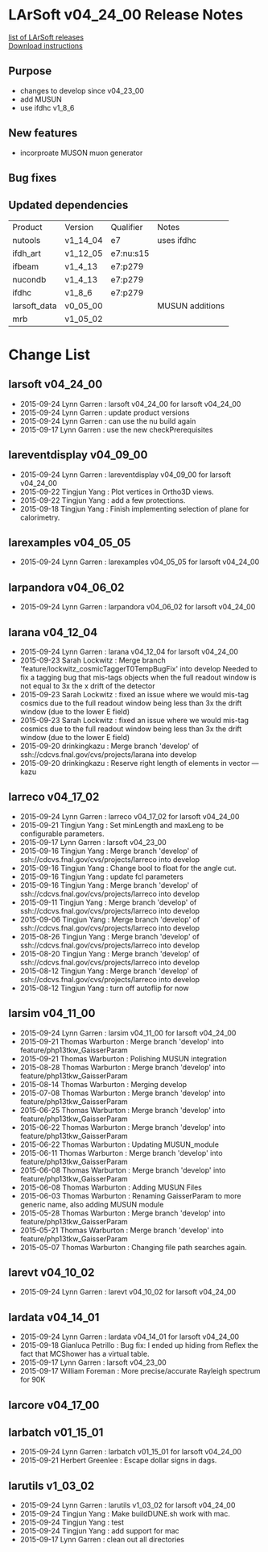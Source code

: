 # LArSoft v04_24_00 Release Notes



[list of LArSoft releases](LArSoft_release_list)  
[Download instructions](http://scisoft.fnal.gov/scisoft/bundles/larsoft/v04_24_00/larsoft-v04_24_00.html)

## Purpose

-   changes to develop since v04_23_00
-   add MUSUN
-   use ifdhc v1_8_6

## New features

-   incorproate MUSON muon generator

## Bug fixes

## Updated dependencies

|              |          |           |                 |
|--------------|----------|-----------|-----------------|
| Product      | Version  | Qualifier | Notes           |
| nutools      | v1_14_04 | e7        | uses ifdhc      |
| ifdh_art     | v1_12_05 | e7:nu:s15 |                 |
| ifbeam       | v1_4_13 | e7:p279   |                 |
| nucondb      | v1_4_13 | e7:p279   |                 |
| ifdhc        | v1_8_6  | e7:p279   |                 |
| larsoft_data | v0_05_00 |           | MUSUN additions |
| mrb          | v1_05_02 |           |                 |

# Change List

## larsoft v04_24_00

-   2015-09-24 Lynn Garren : larsoft v04_24_00 for larsoft v04_24_00
-   2015-09-24 Lynn Garren : update product versions
-   2015-09-24 Lynn Garren : can use the nu build again
-   2015-09-17 Lynn Garren : use the new checkPrerequisites

## lareventdisplay v04_09_00

-   2015-09-24 Lynn Garren : lareventdisplay v04_09_00 for larsoft v04_24_00
-   2015-09-22 Tingjun Yang : Plot vertices in Ortho3D views.
-   2015-09-22 Tingjun Yang : add a few protections.
-   2015-09-18 Tingjun Yang : Finish implementing selection of plane for calorimetry.

## larexamples v04_05_05

-   2015-09-24 Lynn Garren : larexamples v04_05_05 for larsoft v04_24_00

## larpandora v04_06_02

-   2015-09-24 Lynn Garren : larpandora v04_06_02 for larsoft v04_24_00

## larana v04_12_04

-   2015-09-24 Lynn Garren : larana v04_12_04 for larsoft v04_24_00
-   2015-09-23 Sarah Lockwitz : Merge branch 'feature/lockwitz_cosmicTaggerT0TempBugFix' into develop Needed to fix a tagging bug that mis-tags objects when the full readout window is not equal to 3x the x drift of the detector
-   2015-09-23 Sarah Lockwitz : fixed an issue where we would mis-tag cosmics due to the full readout window being less than 3x the drift window (due to the lower E field)
-   2015-09-23 Sarah Lockwitz : fixed an issue where we would mis-tag cosmics due to the full readout window being less than 3x the drift window (due to the lower E field)
-   2015-09-20 drinkingkazu : Merge branch 'develop' of ssh://cdcvs.fnal.gov/cvs/projects/larana into develop
-   2015-09-20 drinkingkazu : Reserve right length of elements in vector —kazu

## larreco v04_17_02

-   2015-09-24 Lynn Garren : larreco v04_17_02 for larsoft v04_24_00
-   2015-09-21 Tingjun Yang : Set minLength and maxLeng to be configurable parameters.
-   2015-09-17 Lynn Garren : larsoft v04_23_00
-   2015-09-16 Tingjun Yang : Merge branch 'develop' of ssh://cdcvs.fnal.gov/cvs/projects/larreco into develop
-   2015-09-16 Tingjun Yang : Change bool to float for the angle cut.
-   2015-09-16 Tingjun Yang : update fcl parameters
-   2015-09-16 Tingjun Yang : Merge branch 'develop' of ssh://cdcvs.fnal.gov/cvs/projects/larreco into develop
-   2015-09-11 Tingjun Yang : Merge branch 'develop' of ssh://cdcvs.fnal.gov/cvs/projects/larreco into develop
-   2015-09-06 Tingjun Yang : Merge branch 'develop' of ssh://cdcvs.fnal.gov/cvs/projects/larreco into develop
-   2015-08-26 Tingjun Yang : Merge branch 'develop' of ssh://cdcvs.fnal.gov/cvs/projects/larreco into develop
-   2015-08-20 Tingjun Yang : Merge branch 'develop' of ssh://cdcvs.fnal.gov/cvs/projects/larreco into develop
-   2015-08-12 Tingjun Yang : Merge branch 'develop' of ssh://cdcvs.fnal.gov/cvs/projects/larreco into develop
-   2015-08-12 Tingjun Yang : turn off autoflip for now

## larsim v04_11_00

-   2015-09-24 Lynn Garren : larsim v04_11_00 for larsoft v04_24_00
-   2015-09-21 Thomas Warburton : Merge branch 'develop' into feature/php13tkw_GaisserParam
-   2015-09-21 Thomas Warburton : Polishing MUSUN integration
-   2015-08-28 Thomas Warburton : Merge branch 'develop' into feature/php13tkw_GaisserParam
-   2015-08-14 Thomas Warburton : Merging develop
-   2015-07-08 Thomas Warburton : Merge branch 'develop' into feature/php13tkw_GaisserParam
-   2015-06-25 Thomas Warburton : Merge branch 'develop' into feature/php13tkw_GaisserParam
-   2015-06-22 Thomas Warburton : Merge branch 'develop' into feature/php13tkw_GaisserParam
-   2015-06-22 Thomas Warburton : Updating MUSUN_module
-   2015-06-11 Thomas Warburton : Merge branch 'develop' into feature/php13tkw_GaisserParam
-   2015-06-08 Thomas Warburton : Merge branch 'develop' into feature/php13tkw_GaisserParam
-   2015-06-08 Thomas Warburton : Adding MUSUN Files
-   2015-06-03 Thomas Warburton : Renaming GaisserParam to more generic name, also adding MUSUN module
-   2015-05-28 Thomas Warburton : Merge branch 'develop' into feature/php13tkw_GaisserParam
-   2015-05-21 Thomas Warburton : Merge branch 'develop' into feature/php13tkw_GaisserParam
-   2015-05-07 Thomas Warburton : Changing file path searches again.

## larevt v04_10_02

-   2015-09-24 Lynn Garren : larevt v04_10_02 for larsoft v04_24_00

## lardata v04_14_01

-   2015-09-24 Lynn Garren : lardata v04_14_01 for larsoft v04_24_00
-   2015-09-18 Gianluca Petrillo : Bug fix: I ended up hiding from Reflex the fact that MCShower has a virtual table.
-   2015-09-17 Lynn Garren : larsoft v04_23_00
-   2015-09-17 William Foreman : More precise/accurate Rayleigh spectrum for 90K

## larcore v04_17_00

## larbatch v01_15_01

-   2015-09-24 Lynn Garren : larbatch v01_15_01 for larsoft v04_24_00
-   2015-09-21 Herbert Greenlee : Escape dollar signs in dags.

## larutils v1_03_02

-   2015-09-24 Lynn Garren : larutils v1_03_02 for larsoft v04_24_00
-   2015-09-24 Tingjun Yang : Make buildDUNE.sh work with mac.
-   2015-09-24 Tingjun Yang : test
-   2015-09-24 Tingjun Yang : add support for mac
-   2015-09-17 Lynn Garren : clean out all directories

